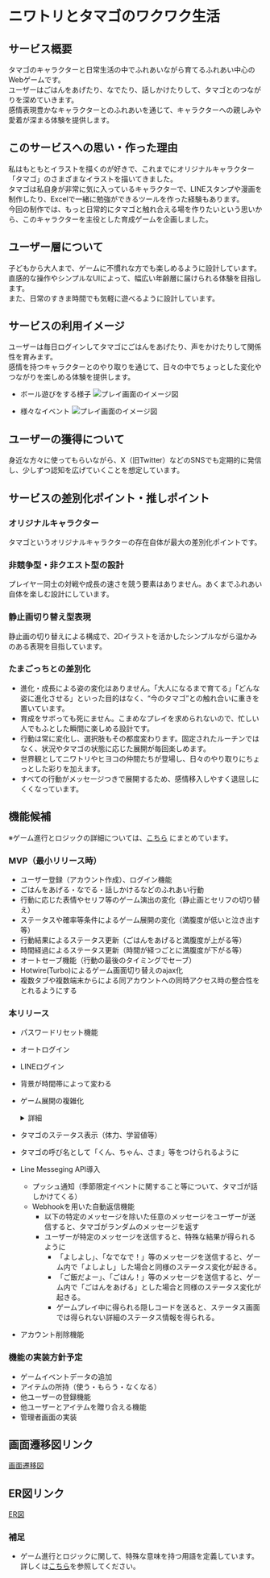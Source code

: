 # ニワトリとタマゴのワクワク生活

## サービス概要
タマゴのキャラクターと日常生活の中でふれあいながら育てるふれあい中心のWebゲームです。  
ユーザーはごはんをあげたり、なでたり、話しかけたりして、タマゴとのつながりを深めていきます。  
感情表現豊かなキャラクターとのふれあいを通じて、キャラクターへの親しみや愛着が深まる体験を提供します。

## このサービスへの思い・作った理由
私はもともとイラストを描くのが好きで、これまでにオリジナルキャラクター「タマゴ」のさまざまなイラストを描いてきました。  
タマゴは私自身が非常に気に入っているキャラクターで、LINEスタンプや漫画を制作したり、Excelで一緒に勉強ができるツールを作った経験もあります。  
今回の制作では、もっと日常的にタマゴと触れ合える場を作りたいという思いから、このキャラクターを主役とした育成ゲームを企画しました。

## ユーザー層について
子どもから大人まで、ゲームに不慣れな方でも楽しめるように設計しています。  
直感的な操作やシンプルなUIによって、幅広い年齢層に届けられる体験を目指します。  
また、日常のすきま時間でも気軽に遊べるように設計しています。

## サービスの利用イメージ
ユーザーは毎日ログインしてタマゴにごはんをあげたり、声をかけたりして関係性を育みます。  
感情を持つキャラクターとのやり取りを通じて、日々の中でちょっとした変化やつながりを楽しめる体験を提供します。
- ボール遊びをする様子
![プレイ画面のイメージ図](https://i.gyazo.com/9a79929dd2b110fba5dba24b097160ae.png)

- 様々なイベント
![プレイ画面のイメージ図](https://i.gyazo.com/5b57117c767b272664fc12297b4fe2e1.png)


## ユーザーの獲得について
身近な方々に使ってもらいながら、X（旧Twitter）などのSNSでも定期的に発信し、少しずつ認知を広げていくことを想定しています。

## サービスの差別化ポイント・推しポイント
### オリジナルキャラクター
タマゴというオリジナルキャラクターの存在自体が最大の差別化ポイントです。  

### 非競争型・非クエスト型の設計
プレイヤー同士の対戦や成長の速さを競う要素はありません。あくまでふれあい自体を楽しむ設計にしています。

### 静止画切り替え型表現
静止画の切り替えによる構成で、2Dイラストを活かしたシンプルながら温かみのある表現を目指しています。

### たまごっちとの差別化
- 進化・成長による姿の変化はありません。「大人になるまで育てる」「どんな姿に進化させる」といった目的はなく、“今のタマゴ”との触れ合いに重きを置いています。
- 育成をサボっても死にません。こまめなプレイを求められないので、忙しい人でもふとした瞬間に楽しめる設計です。
- 行動は常に変化し、選択肢もその都度変わります。固定されたルーチンではなく、状況やタマゴの状態に応じた展開が毎回楽しめます。
- 世界観としてニワトリやヒヨコの仲間たちが登場し、日々のやり取りにちょっとした彩りを加えます。
- すべての行動がメッセージつきで展開するため、感情移入しやすく退屈しにくくなっています。

## 機能候補
※ゲーム進行とロジックの詳細については、[こちら](./game_logic.md) にまとめています。
### MVP（最小リリース時）
- ユーザー登録（アカウント作成）、ログイン機能
- ごはんをあげる・なでる・話しかけるなどのふれあい行動
- 行動に応じた表情やセリフ等のゲーム演出の変化（静止画とセリフの切り替え）
- ステータスや確率等条件によるゲーム展開の変化（満腹度が低いと泣き出す等）
- 行動結果によるステータス更新（ごはんをあげると満腹度が上がる等）
- 時間経過によるステータス更新（時間が経つごとに満腹度が下がる等）
- オートセーブ機能（行動の最後のタイミングでセーブ）
- Hotwire(Turbo)によるゲーム画面切り替えのajax化
- 複数タブや複数端末からによる同アカウントへの同時アクセス時の整合性をとれるようにする

### 本リリース
- パスワードリセット機能
- オートログイン
- LINEログイン
- 背景が時間帯によって変わる
- ゲーム展開の複雑化
  <details>
  <summary>詳細</summary>

    - **体力ステータス追加**
      - 勉強やボール遊び等は、体力ステータスを消費するようになり、消費できない場合はそれらの行動を選択できなくなるように

    - **ゲーム展開において一部のイベントが特殊なゲーム展開を呼び起こすように**
      - 特定の条件を満たすまで同イベントを繰り返すループ型イベントの実装
      - 次に展開するイベントとして特定のイベントを強制的に呼び起こすようなイベントの実装
        - 派生：               同グループのイベント群（イベントセット）における異なるイベントの呼び出し
        - イベントセットコール：異なるグループのイベント群（イベントセット）の呼び出し
      - イベントセットごとに一日のうちの発生回数に上限を設定できるように

    - **ゲーム展開におけるイベント発生/分岐条件として新しいタイプを追加**
      - 時間範囲（夜になると寝る等）
      - 日にち範囲（冬になるとコタツに入るようになる等）
      - 曜日（特定の曜日に特定のテレビ番組を見る等）

    - **上記の展開方法とは異なる固有のゲーム展開を行う特殊なイベントの実装**
      - 特訓イベント（算数の問題を解くイベントや、ボール遊びを行うイベントを連続で呼び出す）

    - **一定時間操作を行わず再アクセス（ページリロード）した際のタイムアウト処理**
      - 以下のように意味合いの異なる2種類のタイムアウトを実装
        - 通常のタイムアウト
          - 長時間おいてから再度ゲームをプレイしたときに、タマゴがまったく同じ状態のままであるという不自然さを排除する意味合いでのタイムアウト
        - ループ型イベント特有のタイムアウト
          - タマゴが勝手に泣き止む、夢中になってた遊びを自然にやめる等といった演出をするためのタイムアウト

    - **演出メッセージのランダム選定**
      - 同一行動結果が得られた場合でも、一部の行動結果では表示される演出メッセージがランダムに選定されるように
        - 占いのテレビ番組を見た際、様々なコメントが得られる。
  </details>

- タマゴのステータス表示（体力、学習値等）
- タマゴの呼び名として「くん、ちゃん、さま」等をつけられるように
- Line Messeging API導入
  - プッシュ通知（季節限定イベントに関すること等について、タマゴが話しかけてくる）
  - Webhookを用いた自動返信機能
    - 以下の特定のメッセージを除いた任意のメッセージをユーザーが送信すると、タマゴがランダムのメッセージを返す
    - ユーザーが特定のメッセージを送信すると、特殊な結果が得られるように
      - 「よしよし」、「なでなで！」等のメッセージを送信すると、ゲーム内で「よしよし」した場合と同様のステータス変化が起きる。
      - 「ご飯だよー」、「ごはん！」等のメッセージを送信すると、ゲーム内で「ごはんをあげる」とした場合と同様のステータス変化が起きる。
      - ゲームプレイ中に得られる隠しコードを送ると、ステータス画面では得られない詳細のステータス情報を得られる。
- アカウント削除機能

### 機能の実装方針予定
- ゲームイベントデータの追加
- アイテムの所持（使う・もらう・なくなる）
- 他ユーザーの登録機能
- 他ユーザーとアイテムを贈り合える機能
- 管理者画面の実装

## 画面遷移図リンク
[画面遷移図](https://www.figma.com/design/j33zpMCRp4KbB9VmqsrF9b/%E7%84%A1%E9%A1%8C?node-id=0-1&p=f&t=wYsR6KBsPAJCdJr3-0)

## ER図リンク
[ER図](https://drive.google.com/file/d/1sA-isZ16XqxQ1aOIg4FuBQPWqhBCoNVN/view?usp=sharing)

### 補足
- ゲーム進行とロジックに関して、特殊な意味を持つ用語を定義しています。詳しくは[こちら](./game_logic.md)を参照してください。

